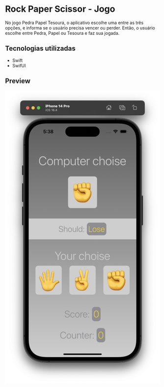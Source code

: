 # Rock Paper Scissor - Jogo
No jogo Pedra Papel Tesoura, o aplicativo escolhe uma entre as três opções, e informa se o usuário precisa vencer ou perder. Então, 
o usuário escolhe entre Pedra, Papel ou Tesoura e faz sua jogada.

## Tecnologias utilizadas
- Swift
- SwifUI

## Preview
![alt text](https://github.com/lucasreald/Game-Rock-Paper-Scissors/blob/main/appImage/Screenshot%202023-04-04%20at%2017.38.39.png?raw=true)
